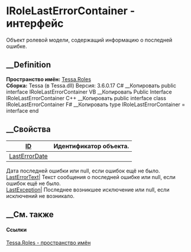 # IRoleLastErrorContainer - интерфейс
Объект ролевой модели, содержащий информацию о последней ошибке.
## __Definition
 **Пространство имён:** [Tessa.Roles](N_Tessa_Roles.htm)  
 **Сборка:** Tessa (в Tessa.dll) Версия: 3.6.0.17
C# __Копировать
     public interface IRoleLastErrorContainer
VB __Копировать
     Public Interface IRoleLastErrorContainer
C++ __Копировать
     public interface class IRoleLastErrorContainer
F# __Копировать
     type IRoleLastErrorContainer = interface end
##  __Свойства
[ID](P_Tessa_Roles_IRoleLastErrorContainer_ID.htm)| Идентификатор объекта.  
---|---  
[LastErrorDate](P_Tessa_Roles_IRoleLastErrorContainer_LastErrorDate.htm)|
Дата последней ошибки или null, если ошибок ещё не было.  
[LastErrorText](P_Tessa_Roles_IRoleLastErrorContainer_LastErrorText.htm)|
Текст сообщения о последней ошибке или null, если ошибок ещё не было.  
[LastException](P_Tessa_Roles_IRoleLastErrorContainer_LastException.htm)|
Последнее возникшее исключение или null, если исключений не возникало.  
## __См. также
#### Ссылки
[Tessa.Roles - пространство имён](N_Tessa_Roles.htm)
